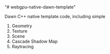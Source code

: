 "# webgpu-native-dawn-template" 

Dawn C++ native template code, including simple

1. Geometry
2. Texture
3. Scene
4. Cascade Shadow Map
5. Raytracing
